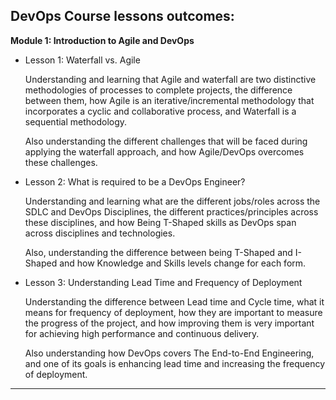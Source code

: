 ## DevOps Course lessons outcomes:

**Module 1: Introduction to Agile and DevOps**

- Lesson 1: Waterfall vs. Agile

    Understanding and learning that Agile and waterfall are two distinctive methodologies of processes to complete projects, the difference between them, how Agile is an iterative/incremental methodology that incorporates a cyclic and collaborative process, and Waterfall is a sequential methodology.

    Also understanding the different challenges that will be faced during applying the waterfall approach, and how Agile/DevOps overcomes these challenges.

- Lesson 2: What is required to be a DevOps Engineer?

   Understanding and learning what are the different jobs/roles across the SDLC and DevOps Disciplines, the different practices/principles across these disciplines, and how Being T-Shaped skills as DevOps span across disciplines and technologies.

    Also, understanding the difference between being T-Shaped and I-Shaped and how Knowledge and Skills levels change for each form.



- Lesson 3: Understanding Lead Time and Frequency of Deployment 

    Understanding the difference between Lead time and  Cycle time, what it means for frequency of deployment, how they are important to measure the progress of the project, and how improving them is very important for achieving high performance and continuous delivery.

    Also understanding how DevOps covers The End-to-End Engineering, and one of its goals is enhancing lead time and increasing the frequency of deployment.

<hr>